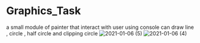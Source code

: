 # Graphics_Task
a small module of painter that interact with user using console can draw line , circle , half circle and clipping circle 
![2021-01-06 (5)](https://user-images.githubusercontent.com/57330162/103756010-6b52f200-5017-11eb-8418-f5168026384c.png)
![2021-01-06 (4)](https://user-images.githubusercontent.com/57330162/103755860-3181eb80-5017-11eb-98a6-2e283e54d527.png)
